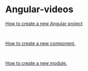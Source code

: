 # Angular-videos

[How to create a new Angular project](https://youtu.be/_nP517MAibc)

<br>

[How to create a new component.](https://youtu.be/AXiGL5C52oE)

<br>

[How to create a new module.](https://youtu.be/KZtFAs_7EYE)